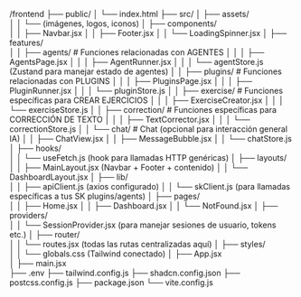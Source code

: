 /frontend
├── public/
│   └── index.html
├── src/
│   ├── assets/              
│   │   └── (imágenes, logos, iconos)
│   ├── components/          
│   │   ├── Navbar.jsx
│   │   ├── Footer.jsx
│   │   └── LoadingSpinner.jsx
│   ├── features/             
│   │   ├── agents/           # Funciones relacionadas con AGENTES
│   │   │   ├── AgentsPage.jsx
│   │   │   ├── AgentRunner.jsx
│   │   │   └── agentStore.js (Zustand para manejar estado de agentes)
│   │   ├── plugins/          # Funciones relacionadas con PLUGINS
│   │   │   ├── PluginsPage.jsx
│   │   │   ├── PluginRunner.jsx
│   │   │   └── pluginStore.js
│   │   ├── exercise/         # Funciones específicas para CREAR EJERCICIOS
│   │   │   ├── ExerciseCreator.jsx
│   │   │   └── exerciseStore.js
│   │   ├── correction/       # Funciones específicas para CORRECCIÓN DE TEXTO
│   │   │   ├── TextCorrector.jsx
│   │   │   └── correctionStore.js
│   │   └── chat/             # Chat (opcional para interacción general IA)
│   │       ├── ChatView.jsx
│   │       ├── MessageBubble.jsx
│   │       └── chatStore.js
│   ├── hooks/                
│   │   └── useFetch.js (hook para llamadas HTTP genéricas)
│   ├── layouts/              
│   │   ├── MainLayout.jsx (Navbar + Footer + contenido)
│   │   └── DashboardLayout.jsx
│   ├── lib/                  
│   │   ├── apiClient.js      (axios configurado)
│   │   └── skClient.js       (para llamadas específicas a tus SK plugins/agents)
│   ├── pages/                
│   │   ├── Home.jsx
│   │   ├── Dashboard.jsx
│   │   └── NotFound.jsx
│   ├── providers/            
│   │   └── SessionProvider.jsx (para manejar sesiones de usuario, tokens etc.)
│   ├── router/               
│   │   └── routes.jsx (todas las rutas centralizadas aquí)
│   ├── styles/               
│   │   └── globals.css (Tailwind conectado)
│   ├── App.jsx               
│   ├── main.jsx              
├── .env
├── tailwind.config.js
├── shadcn.config.json
├── postcss.config.js
├── package.json
└── vite.config.js
